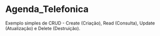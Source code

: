 # Agenda_Telefonica
Exemplo simples de CRUD - Create (Criação), Read (Consulta), Update (Atualização) e Delete (Destruição).
